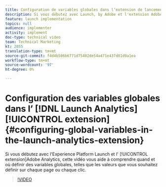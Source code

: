 ```yaml
---
title: Configuration de variables globales dans l’extension de lancement d’Analytics
description: Si vous débutez avec Launch, by Adobe et l'extension Adobe Analytics, cette vidéo vous aide à comprendre quand et où définir des variables globales, c'est-à-dire les valeurs que vous souhaitez définir sur chaque page ou chaque clic.
feature: launch implementation
topics: null
audience: implementer
activity: implement
doc-type: technical video
team: Technical Marketing
kt: 2855
translation-type: tm+mt
source-git-commit: f4d4b506b6771d75402de54a471e437d81d9a1ea
workflow-type: tm+mt
source-wordcount: '97'
ht-degree: 0%

---
```



# Configuration des variables  globales dans l’ [!DNL Launch Analytics][!UICONTROL extension] {#configuring-global-variables-in-the-launch-analytics-extension}

Si vous débutez avec l&#39;Experience Platform Launch et l&#39; [!UICONTROL extension]Adobe Analytics, cette vidéo vous aide à comprendre quand et où définir des variables globales, telles que les valeurs que vous souhaitez définir sur chaque page ou chaque clic.

>[!VIDEO](https://video.tv.adobe.com/v/27181/?quality=9)
